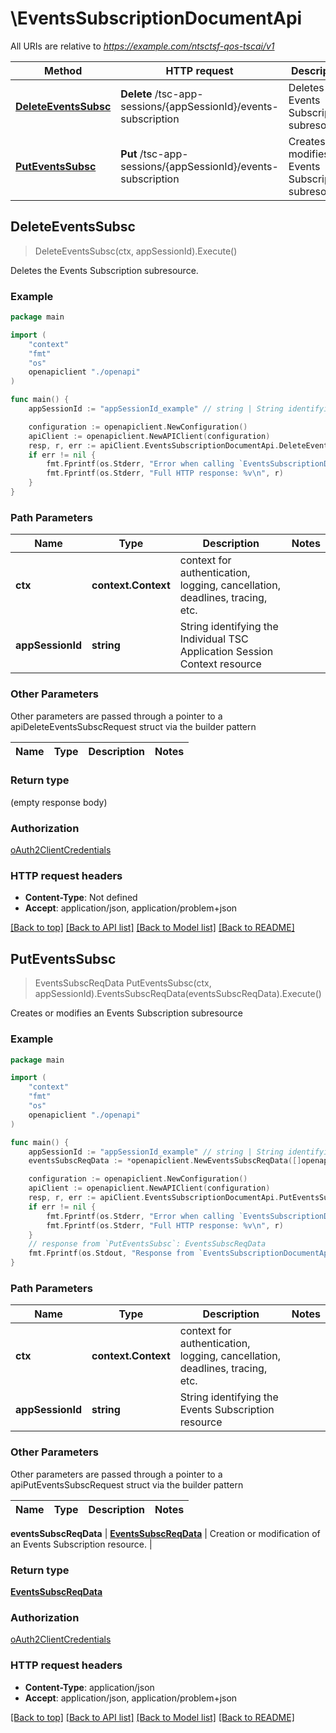 # \EventsSubscriptionDocumentApi

All URIs are relative to *https://example.com/ntsctsf-qos-tscai/v1*

Method | HTTP request | Description
------------- | ------------- | -------------
[**DeleteEventsSubsc**](EventsSubscriptionDocumentApi.md#DeleteEventsSubsc) | **Delete** /tsc-app-sessions/{appSessionId}/events-subscription | Deletes the Events Subscription subresource.
[**PutEventsSubsc**](EventsSubscriptionDocumentApi.md#PutEventsSubsc) | **Put** /tsc-app-sessions/{appSessionId}/events-subscription | Creates or modifies an Events Subscription subresource



## DeleteEventsSubsc

> DeleteEventsSubsc(ctx, appSessionId).Execute()

Deletes the Events Subscription subresource.

### Example

```go
package main

import (
    "context"
    "fmt"
    "os"
    openapiclient "./openapi"
)

func main() {
    appSessionId := "appSessionId_example" // string | String identifying the Individual TSC Application Session Context resource

    configuration := openapiclient.NewConfiguration()
    apiClient := openapiclient.NewAPIClient(configuration)
    resp, r, err := apiClient.EventsSubscriptionDocumentApi.DeleteEventsSubsc(context.Background(), appSessionId).Execute()
    if err != nil {
        fmt.Fprintf(os.Stderr, "Error when calling `EventsSubscriptionDocumentApi.DeleteEventsSubsc``: %v\n", err)
        fmt.Fprintf(os.Stderr, "Full HTTP response: %v\n", r)
    }
}
```

### Path Parameters


Name | Type | Description  | Notes
------------- | ------------- | ------------- | -------------
**ctx** | **context.Context** | context for authentication, logging, cancellation, deadlines, tracing, etc.
**appSessionId** | **string** | String identifying the Individual TSC Application Session Context resource | 

### Other Parameters

Other parameters are passed through a pointer to a apiDeleteEventsSubscRequest struct via the builder pattern


Name | Type | Description  | Notes
------------- | ------------- | ------------- | -------------


### Return type

 (empty response body)

### Authorization

[oAuth2ClientCredentials](../README.md#oAuth2ClientCredentials)

### HTTP request headers

- **Content-Type**: Not defined
- **Accept**: application/json, application/problem+json

[[Back to top]](#) [[Back to API list]](../README.md#documentation-for-api-endpoints)
[[Back to Model list]](../README.md#documentation-for-models)
[[Back to README]](../README.md)


## PutEventsSubsc

> EventsSubscReqData PutEventsSubsc(ctx, appSessionId).EventsSubscReqData(eventsSubscReqData).Execute()

Creates or modifies an Events Subscription subresource

### Example

```go
package main

import (
    "context"
    "fmt"
    "os"
    openapiclient "./openapi"
)

func main() {
    appSessionId := "appSessionId_example" // string | String identifying the Events Subscription resource
    eventsSubscReqData := *openapiclient.NewEventsSubscReqData([]openapiclient.TscEvent{*openapiclient.NewTscEvent()}, "NotifUri_example", "NotifCorreId_example") // EventsSubscReqData | Creation or modification of an Events Subscription resource.

    configuration := openapiclient.NewConfiguration()
    apiClient := openapiclient.NewAPIClient(configuration)
    resp, r, err := apiClient.EventsSubscriptionDocumentApi.PutEventsSubsc(context.Background(), appSessionId).EventsSubscReqData(eventsSubscReqData).Execute()
    if err != nil {
        fmt.Fprintf(os.Stderr, "Error when calling `EventsSubscriptionDocumentApi.PutEventsSubsc``: %v\n", err)
        fmt.Fprintf(os.Stderr, "Full HTTP response: %v\n", r)
    }
    // response from `PutEventsSubsc`: EventsSubscReqData
    fmt.Fprintf(os.Stdout, "Response from `EventsSubscriptionDocumentApi.PutEventsSubsc`: %v\n", resp)
}
```

### Path Parameters


Name | Type | Description  | Notes
------------- | ------------- | ------------- | -------------
**ctx** | **context.Context** | context for authentication, logging, cancellation, deadlines, tracing, etc.
**appSessionId** | **string** | String identifying the Events Subscription resource | 

### Other Parameters

Other parameters are passed through a pointer to a apiPutEventsSubscRequest struct via the builder pattern


Name | Type | Description  | Notes
------------- | ------------- | ------------- | -------------

 **eventsSubscReqData** | [**EventsSubscReqData**](EventsSubscReqData.md) | Creation or modification of an Events Subscription resource. | 

### Return type

[**EventsSubscReqData**](EventsSubscReqData.md)

### Authorization

[oAuth2ClientCredentials](../README.md#oAuth2ClientCredentials)

### HTTP request headers

- **Content-Type**: application/json
- **Accept**: application/json, application/problem+json

[[Back to top]](#) [[Back to API list]](../README.md#documentation-for-api-endpoints)
[[Back to Model list]](../README.md#documentation-for-models)
[[Back to README]](../README.md)

